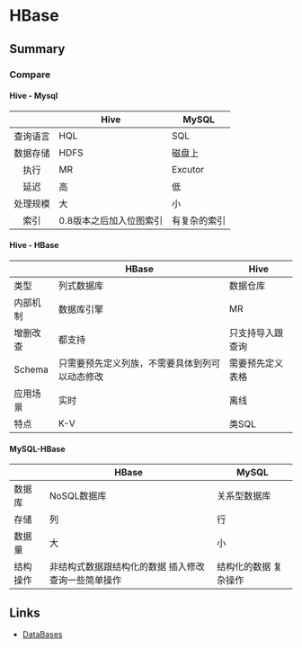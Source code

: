 # HBase

## Summary

### Compare

#### Hive - Mysql

|          | Hive                    | MySQL        |
| :------: | ----------------------- | ------------ |
| 查询语言 | HQL                     | SQL          |
| 数据存储 | HDFS                    | 磁盘上       |
|   执行   | MR                      | Excutor      |
|   延迟   | 高                      | 低           |
| 处理规模 | 大                      | 小           |
|   索引   | 0.8版本之后加入位图索引 | 有复杂的索引 |

####  Hive - HBase

|          | HBase                                          | Hive             |
| -------- | ---------------------------------------------- | ---------------- |
| 类型     | 列式数据库                                     | 数据仓库         |
| 内部机制 | 数据库引擎                                     | MR               |
| 增删改查 | 都支持                                         | 只支持导入跟查询 |
| Schema   | 只需要预先定义列族，不需要具体到列可以动态修改 | 需要预先定义表格 |
| 应用场景 | 实时                                           | 离线             |
| 特点     | K-V                                            | 类SQL            |

#### MySQL-HBase

|          | HBase                                               | MySQL                 |
| -------- | --------------------------------------------------- | --------------------- |
| 数据库   | NoSQL数据库                                         | 关系型数据库          |
| 存储     | 列                                                  | 行                    |
| 数据量   | 大                                                  | 小                    |
| 结构操作 | 非结构式数据跟结构化的数据 插入修改查询一些简单操作 | 结构化的数据 复杂操作 |




## Links

- [DataBases](/docs/CS/DB/DB.md)